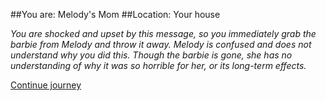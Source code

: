 ##You are: Melody's Mom
##Location: Your house

*You are shocked and upset by this message, so you immediately grab the barbie from Melody and throw it
away. Melody is confused and does not understand why you did this. Though the barbie is gone, she has no
understanding of why it was so horrible for her, or its long-term effects.*

[Continue journey](/node/second_grade)